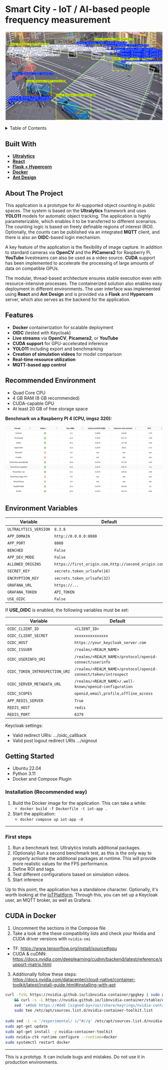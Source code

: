 # Smart City - IoT / AI-based people frequency measurement

![Inference](/docs/images/inf_2.png)
<a id="readme-top"></a>

<details>
  <summary>Table of Contents</summary>
  <ol>
    <li>
        <a href="#foreword">Foreword</a>
    <li>
      <a href="#about-the-project">About The Project</a>
      <ul>
        <li><a href="#built-with">Built With</a></li>
        <li><a href="#features">Features</a></li>
      </ul>
    </li>
    <li>
    <a href="#environment-variables">Environment Variables</a>
    </li>
    <li>
      <a href="#getting-started">Getting Started</a>
      <ul>
        <li><a href="#installation">Installation</a></li>
        <li><a href="#first-steps">First steps</a></li>
      </ul>
    </li>
  </ol>
</details>

## Built With

- [**Ultralytics**](https://github.com/ultralytics/ultralytics)
- [**React**](https://reactjs.org/)
- [**Flask + Hypercorn**](https://flask.palletsprojects.com/)
- [**Docker**](https://www.docker.com/)
- [**Ant Design**](https://ant.design/)

## About The Project

This application is a prototype for AI-supported object counting in public spaces. The system is based on the **Ultralytics** framework and uses **YOLO11** models for automatic object tracking. The application is highly parameterizable, which enables it to be transferred to different scenarios. The counting logic is based on freely definable regions of interest (ROI). Optionally, the counts can be published via an integrated **MQTT** client, and there is also an **OIDC**-based login mechanism.

A key feature of the application is the flexibility of image capture. In addition to standard cameras via **OpenCV** and the **PiCamera2** for Raspberry Pi, **YouTube** livestreams can also be used as a video source. **CUDA** support has been implemented to accelerate the processing of large amounts of data on compatible GPUs.

The modular, thread-based architecture ensures stable execution even with resource-intensive processes. The containerized solution also enables easy deployment in different environments. The user interface was implemented using **React** and **Ant Design** and is provided via a **Flask** and **Hypercorn** server, which also serves as the backend for the application.

## Features

- **Docker** containerization for scalable deployment
- **OIDC** (tested with Keycloak)
- **Live streams** via **OpenCV**, **Picamera2**, or **YouTube**
- **CUDA support** for GPU-accelerated inference
- **YOLO11** including export and benchmarking
- **Creation of simulation videos** for model comparison
- **Real-time resource utilization**
- **MQTT-based app control**

## Recommended Environment

- Quad Core CPU
- 4 GB RAM (8 GB recommended)
- CUDA-capable GPU
- At least 20 GB of free storage space

**Benchmark on a Raspberry PI 4 (CPU, imgsz 320):**

![Bench RPI4](docs/images/bench_rpi4.png)

## Environment Variables

| **Variable**          | **Default**                                         |
| --------------------- | --------------------------------------------------- |
| `ULTRALYTICS_VERSION` | `8.3.8`                                             |
| `APP_DOMAIN`          | `http://0.0.0.0:8080`                               |
| `APP_PORT`            | `8080`                                              |
| `BENCHED`             | `False`                                             |
| `APP_DEV_MODE`        | `False`                                             |
| `ALLOWED_ORIGINS`     | `https://first_origin.com,http://second_origin.com` |
| `SECRET_KEY`          | `secrets.token_urlsafe(16)`                         |
| `ENCRYPTION_KEY`      | `secrets.token_urlsafe(32)`                         |
| `GRAFANA_URL`         | `https://...`                                       |
| `GRAFANA_TOKEN`       | `API_TOKEN`                                         |
| `USE_OIDC`            | `False`                                             |

If **USE_OIDC** is enabled, the following variables must be set:

| **Variable**                   | **Default**                                                     |
| ------------------------------ | --------------------------------------------------------------- |
| `OIDC_CLIENT_ID`               | `<CLIENT_ID>`                                                   |
| `OIDC_CLIENT_SECRET`           | `xxxxxxxxxxxxxxx`                                               |
| `OIDC_HOST`                    | `https://your_keycloak_server.com`                              |
| `OIDC_ISSUER`                  | `/realms/<REALM_NAME>`                                          |
| `OIDC_USERINFO_URI`            | `/realms/<REALM_NAME>/protocol/openid-connect/userinfo`         |
| `OIDC_TOKEN_INTROSPECTION_URI` | `/realms/<REALM_NAME>/protocol/openid-connect/token/introspect` |
| `OIDC_SERVER_METADATA_URL`     | `/realms/<REALM_NAME>/.well-known/openid-configuration`         |
| `OIDC_SCOPES`                  | `openid,email,profile,offline_access`                           |
| `APP_REDIS_SERVER`             | `True`                                                          |
| `REDIS_HOST`                   | `redis`                                                         |
| `REDIS_PORT`                   | `6379`                                                          |

Keycloak settings:

- Valid redirect URIs: .../oidc_callback
- Valid post logout redirect URIs .../signout

## Getting Started

- Ubuntu 22.04
- Python 3.11
- Docker and Compose Plugin

### Installation (Recommended way)

1. Build the Docker image for the application. This can take a while:
   - `docker build -f Dockerfile -t iot-app .`
2. Start the application:
   - `docker compose up iot-app -d`

---

### First steps

1. Run a benchmark test. Ultralytics installs additional packages.
2. (Optionaly) Run a second benchmark test, as this is the only way to properly activate the additional packages at runtime. This will provide more realistic values for the FPS performance.
3. Define ROI and tags.
4. Test different configurations based on simulation videos.
5. Start inference

Up to this point, the application has a standalone character. Optionally, it's worth looking at the [IoTPlattform](https://github.com/OrhanSalman/IoTPlattform). Through this, you can set up a Keycloak user, an MQTT broker, as well as Grafana.

## CUDA in Docker

1. Uncomment the sections in the Compose file
2. Take a look at the these compatibility lists and check your Nvidia and CUDA driver versions with `nvidia-smi`

- TF: https://www.tensorflow.org/install/source#gpu
- CUDA & cuDNN: https://docs.nvidia.com/deeplearning/cudnn/backend/latest/reference/support-matrix.html

3. Additionally follow these steps: https://docs.nvidia.com/datacenter/cloud-native/container-toolkit/latest/install-guide.html#installing-with-apt

```bash
curl -fsSL https://nvidia.github.io/libnvidia-container/gpgkey | sudo gpg --dearmor -o /usr/share/keyrings/nvidia-container-toolkit-keyring.gpg \
    && curl -s -L https://nvidia.github.io/libnvidia-container/stable/deb/nvidia-container-toolkit.list | \
    sed 's#deb https://#deb [signed-by=/usr/share/keyrings/nvidia-container-toolkit-keyring.gpg] https://#g' | \
    sudo tee /etc/apt/sources.list.d/nvidia-container-toolkit.list

sudo sed -i -e '/experimental/ s/^#//g' /etc/apt/sources.list.d/nvidia-container-toolkit.list
sudo apt-get update
sudo apt-get install -y nvidia-container-toolkit
sudo nvidia-ctk runtime configure --runtime=docker
sudo systemctl restart docker
```

---

This is a prototyp. It can include bugs and mistakes. Do not use it in production environments.
